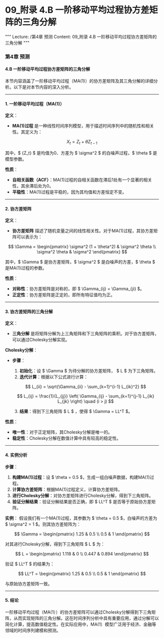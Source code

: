 # 09_附录 4.B 一阶移动平均过程协方差矩阵的三角分解

"""
Lecture: /第4章 预测
Content: 09_附录 4.B 一阶移动平均过程协方差矩阵的三角分解
"""

### 第4章 预测

#### 4.B 一阶移动平均过程协方差矩阵的三角分解

本节内容涵盖了一阶移动平均过程（MA(1)）的协方差矩阵及其三角分解的详细分析。以下是对本节内容的深入分析。

---

#### 1. 一阶移动平均过程（MA(1)）

**定义**：
- **MA(1)过程** 是一种线性时间序列模型，用于描述时间序列中的随机性和相关性。其定义为：

$$ X_t = Z_t + \theta Z_{t-1} $$

其中，$ \{Z_t\} $ 是均值为0、方差为 $ \sigma^2 $ 的白噪声过程，$ \theta $ 是模型参数。

**性质**：
- **自相关函数（ACF）**：MA(1)过程的自相关函数在滞后1处有一个显著的相关性，其余滞后处为0。
- **平稳性**：MA(1)过程是平稳的，因为其均值和方差恒定不变。

---

#### 2. 协方差矩阵

**定义**：
- **协方差矩阵** 描述了随机变量之间的线性相关性。对于MA(1)过程，其协方差矩阵可以表示为：

$$ \Gamma = \begin{pmatrix}
\sigma^2 (1 + \theta^2) & \sigma^2 \theta \\
\sigma^2 \theta & \sigma^2
\end{pmatrix} $$

其中，$ \Gamma $ 是协方差矩阵，$ \sigma^2 $ 是白噪声的方差，$ \theta $ 是MA(1)过程的参数。

**性质**：
- **对称性**：协方差矩阵是对称的，即 $ \Gamma_{ij} = \Gamma_{ji} $。
- **正定性**：协方差矩阵是正定的，即所有特征值均为正。

---

#### 3. 协方差矩阵的三角分解

**定义**：
- **三角分解** 是将矩阵分解为上三角矩阵和下三角矩阵的乘积。对于协方差矩阵，可以通过Cholesky分解实现。

**Cholesky分解**：
- **步骤**：
  1. **初始化**：设 $ \Gamma $ 为待分解的协方差矩阵， $ L $ 为下三角矩阵。
  2. **迭代计算**：根据以下公式进行计算：
  
  $$
  L_{ii} = \sqrt{\Gamma_{ii} - \sum_{k=1}^{i-1} L_{ik}^2}
  $$
  
  $$
  L_{ij} = \frac{1}{L_{jj}} \left( \Gamma_{ij} - \sum_{k=1}^{j-1} L_{ik} L_{jk} \right) \quad (i > j)
  $$

  3. **结果**：得到下三角矩阵 $ L $ ，使得 $ \Gamma = LL^T $。

**性质**：
- **唯一性**：对于正定矩阵，其Cholesky分解是唯一的。
- **稳定性**：Cholesky分解在数值计算中具有较高的稳定性。

---

#### 4. 实例分析

**步骤**：
1. **构建MA(1)过程**：设 $ \theta = 0.5 $，生成一组白噪声数据，构建MA(1)过程。
2. **计算协方差矩阵**：根据MA(1)过程定义，计算协方差矩阵。
3. **进行Cholesky分解**：对协方差矩阵进行Cholesky分解，得到下三角矩阵。
4. **验证分解结果**：验证分解结果是否正确，即 $ LL^T $ 是否等于原始协方差矩阵。

**实例**：
假设我们有一个MA(1)过程，其参数为 $ \theta = 0.5 $，白噪声的方差为 $ \sigma^2 = 1 $。则其协方差矩阵为：

$$ \Gamma = \begin{pmatrix}
1.25 & 0.5 \\
0.5 & 1
\end{pmatrix} $$

对其进行Cholesky分解，得到下三角矩阵 $ L $ 为：

$$ L = \begin{pmatrix}
1.118 & 0 \\
0.447 & 0.894
\end{pmatrix} $$

验证 $ LL^T $ 的结果为：

$$ LL^T = \begin{pmatrix}
1.25 & 0.5 \\
0.5 & 1
\end{pmatrix} $$

与原始协方差矩阵一致。

---

#### 5. 结论

一阶移动平均过程（MA(1））的协方差矩阵可以通过Cholesky分解得到下三角矩阵，从而实现矩阵的三角分解。这在时间序列分析中具有重要应用，通过分解可以简化计算，提高数值稳定性。在实际应用中，MA(1）模型广泛用于经济、金融等领域的时间序列建模和预测。

